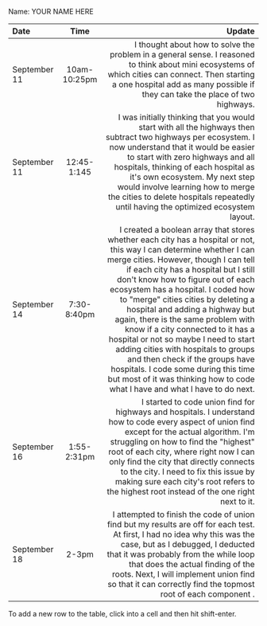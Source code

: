 Name: YOUR NAME HERE

| Date         |     Time     |                                                                                                                                                                                                                                                                                                                                                                                                                                                                                                                                                                                                                                                                          Update |
|:-------------|:------------:|--------------------------------------------------------------------------------------------------------------------------------------------------------------------------------------------------------------------------------------------------------------------------------------------------------------------------------------------------------------------------------------------------------------------------------------------------------------------------------------------------------------------------------------------------------------------------------------------------------------------------------------------------------------------------------:|
| September 11 | 10am-10:25pm |                                                                                                                                                                                                                                                                                                                                                                                                                                               I thought about how to solve the problem in a general sense. I reasoned to think about mini ecosystems of which cities can connect. Then starting a one hospital add as many possible if they can take the place of two highways. |
| September 11 | 12:45-1:145  |                                                                                                                                                                                                                                                                                  I was initially thinking that you would start with all the highways then subtract two highways per ecosystem. I now understand that it would be easier to start with zero highways and all hospitals, thinking of each hospital as it's own ecosystem. My next step would involve learning how to merge the cities to delete hospitals repeatedly until having the optimized ecosystem layout. |
| September 14 | 7:30-8:40pm  | I created a boolean array that stores whether each city has a hospital or not, this way I can determine whether I can merge cities. However, though I can tell if each city has a hospital but I still don't know how to figure out of each ecosystem has a hospital. I coded how to "merge" cities cities by deleting a hospital and adding a highway but again, there is the same problem with know if a city connected to it has a hospital or not so maybe I need to start adding cities with hospitals to groups and then check if the groups have hospitals. I code some during this time but most of it was thinking how to code what I have and what I have to do next. |
| September 16 | 1:55-2:31pm  |                                                                                                                                                                                                                                                              I started to code union find for highways and hospitals. I understand how to code every aspect of union find except for the actual algorithm. I'm struggling on how to find the "highest" root of each city, where right now I can only find the city that directly connects to the city. I need to fix this issue by making sure each city's root refers to the highest root instead of the one right next to it. |
| September 18 |    2-3pm     |                                                                                                                                                                                                                                                                                                                        I attempted to finish the code of union find but my results are off for each test. At first, I had no idea why this was the case, but as I debugged, I deducted that it was probably from the while loop that does the actual finding of the roots. Next, I will implement union find so that it can correctly find the topmost root of each component . |


To add a new row to the table, click into a cell and then hit shift-enter.